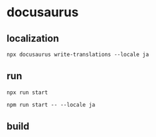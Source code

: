 # docusaurus

## localization

```shell
npx docusaurus write-translations --locale ja
```

## run

```shell
npx run start
```

```shell
npm run start -- --locale ja
```

## build

```shell

```